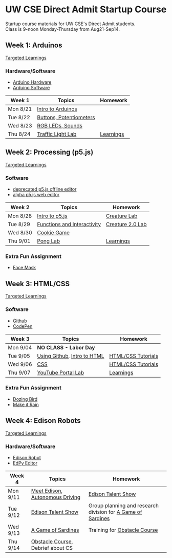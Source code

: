 # UW CSE Direct Admit Startup Course
Startup course materials for UW CSE's Direct Admit students. <br />
Class is 9-noon Monday-Thursday from Aug21-Sep14.

## Week 1: Arduinos

[Targeted Learnings](arduino/pdfs/00_Learnings_Arduino.pdf)

### Hardware/Software
- [Arduino Hardware](http://a.co/gBGAyFX)
- [Arduino Software](https://www.arduino.cc/en/Main/Software)

| Week 1   | Topics                                                      | Homework
|--------- |-------------------------------------------------------------|--------------------
| Mon 8/21 | [Intro to Arduinos](arduino/pdfs/01_intro_to_arduino.pdf)   |
| Tue 8/22 | [Buttons, Potentiometers](arduino/pdfs/02_input_output.pdf) |
| Wed 8/23 | [RGB LEDs, Sounds](arduino/pdfs/02_input_output.pdf)        |
| Thu 8/24 | [Traffic Light Lab](arduino/03_traffic_light.md)      | [Learnings](arduino/pdfs/00_Learnings_Arduino.pdf)

## Week 2: Processing (p5.js)

[Targeted Learnings](p5js/pdfs/00_Learnings_p5js.pdf)

### Software
- [deprecated p5.js offline editor](https://github.com/processing/p5.js-editor/releases/tag/v0.6.2)
- [alpha p5.js web editor](http://alpha.editor.p5js.org/)

| Week 2   | Topics                                                                  | Homework
|--------- |-------------------------------------------------------------------------|--------------------
| Mon 8/28 | [Intro to p5.js](p5js/pdfs/01_intro_to_p5js.pdf)                        | [Creature Lab](p5js/02_creature.md)
| Tue 8/29 | [Functions and Interactivity](p5js/pdfs/03_functions_interactivity.pdf) | [Creature 2.0 Lab](p5js/04_creatureV2.md)
| Wed 8/30 | [Cookie Game](p5js/05_cookie_game.md)                                   |
| Thu 9/01 | [Pong Lab](p5js/06_pong.md)                                       | [Learnings](p5js/pdfs/00_Learnings_p5js.pdf)

### Extra Fun Assignment
- [Face Mask](p5js/mask.md)

## Week 3: HTML/CSS

[Targeted Learnings](html/pdfs/00_Learnings_html.pdf)

### Software
- [Github](https://github.com)
- [CodePen](https://codepen.io)

| Week 3   | Topics                                                      | Homework
|--------- |-------------------------------------------------------------|--------------------
| Mon 9/04 | **NO CLASS - Labor Day**                                    |
| Tue 9/05 | [Using Github](html/01_github.md), [Intro to HTML](html/pdfs/02_intro_to_html.pdf)             | [HTML/CSS Tutorials](html/03_tutorials.md)
| Wed 9/06 | [CSS](html/pdfs/04_css.pdf)                                 | [HTML/CSS Tutorials](html/03_tutorials.md)
| Thu 9/07 | [YouTube Portal Lab](html/05_youtube.md)              | [ Learnings](html/pdfs/00_Learnings_html.pdf)

### Extra Fun Assignment
- [Dozing Bird](html/dozing_bird.md)
- [Make it Rain](https://codepen.io/natacoops/post/make-it-rain-svg-animation-for-beginners)

## Week 4: Edison Robots

[Targeted Learnings](edison/pdfs/00_Learnings_edison.pdf)

### Hardware/Software
- [Edison Robot](https://www.meetedison.com)
- [EdPy Editor](https://www.edpyapp.com)

| Week 4   | Topics                                                      | Homework
|--------- |-------------------------------------------------------------|--------------------
| Mon 9/11 | [Meet Edison](edison/pdfs/01_meet_edison.pdf), [Autonomous Driving](edison/pdfs/04_autonomous_driving.pdf)                           | [Edison Talent Show](edison/pdfs/02_edison_talent_show.pdf)
| Tue 9/12 | [Edison Talent Show](edison/02_edison_talent_show.md)        | Group planning and research division for [A Game of Sardines](edison/03_sardines.md)
| Wed 9/13 | [A Game of Sardines](edison/03_sardines.md)        | Training for [Obstacle Course](edison/05_obstacle_course.md)
| Thu 9/14 | [Obstacle Course](edison/05_obstacle_course.md), Debrief about CS |
